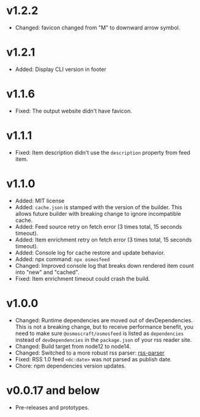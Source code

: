 # v1.2.2

- Changed: favicon changed from "M" to downward arrow symbol.

# v1.2.1

- Added: Display CLI version in footer

# v1.1.6

- Fixed: The output website didn't have favicon.

# v1.1.1

- Fixed: Item description didn't use the `description` property from feed item.

# v1.1.0

- Added: MIT license
- Added: `cache.json` is stamped with the version of the builder. This allows future builder with breaking change to ignore incompatible cache.
- Added: Feed source retry on fetch error (3 times total, 15 seconds timeout).
- Added: Item enrichment retry on fetch error (3 times total, 15 seconds timeout).
- Added: Console log for cache restore and update behavior.
- Added: npx command: `npx osmosfeed`
- Changed: Improved console log that breaks down rendered item count into "new" and "cached".
- Fixed: Item enrichment timeout could crash the build.

# v1.0.0

- Changed: Runtime dependencies are moved out of devDependencies. This is not a breaking change, but to receive performance benefit, you need to make sure `@osmoscraft/osmosfeed` is listed as `dependencies` instead of `devDependencies` in the `package.json` of your rss reader site.
- Changed: Build target from node12 to node14.
- Changed: Switched to a more robust rss parser: [rss-parser](https://github.com/rbren/rss-parser)
- Fixed: RSS 1.0 feed `<dc:date>` was not parsed as publish date.
- Chore: npm dependencies version updates.

# v0.0.17 and below

- Pre-releases and prototypes.
